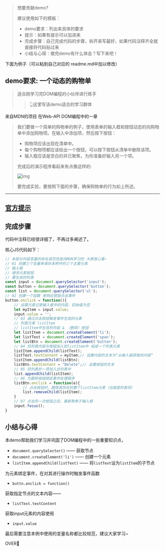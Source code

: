 > 想要贡献demo?
>
> 建议使用如下的模板：
>
> - demo要求：列出来具体的要求
> - 提示：如果有提示可以加进来
> - 完成步骤：自己完成代码的步骤，拆开来写最好，如果代码注释齐全就直接将代码贴过来
> - 小结与心得：做完demo有什么体会？写下来吧！

下面为例子（可以粘到自己对应的 readme.md中加以修改）

## demo要求: 一个动态的购物单

> 适合刚学习完DOM编程的小伙伴进行练手
>
> > 👆这里写该demo适合的学习群体

来自MDN的项目 在Web-API DOM编程中的一章

>  我们要做一个简单的购物单的例子，使用表单的输入框和按钮动态的向购物单中添加购物项。在输入中添加项，然后按下按钮：
>
> - 购物项应该出现在清单中。
> - 每个购物项都应该给出一个按钮，可以按下按钮从清单中删除该项。
> - 输入框应该是空白的并已聚焦，为你准备好输入另一个项。
>
> 完成后的演示程序看起来有点像这样的:
>
> ![img](https://mdn.mozillademos.org/files/14563/shopping-list.png)
>
> 要完成实验，要按照下面的步骤，确保购物单的行为如上所述。



<hr>



## [官方提示](https://developer.mozilla.org/zh-CN/docs/Learn/JavaScript/Client-side_web_APIs/Manipulating_documents#%E4%B8%BB%E5%8A%A8%E5%AD%A6%E4%B9%A0_%E4%B8%80%E4%B8%AA%E5%8A%A8%E6%80%81%E7%9A%84%E8%B4%AD%E7%89%A9%E5%8D%95)



## 完成步骤

代码中注释已经很详细了，不再过多阐述了。

核心JS代码如下：

```js
// 本部分内容变量的命名规范性是向MDN学习的 大家放心看~
// 01 创建三个变量来保存本例中的三个主要元素
// 输入框
// 增添元素按钮
// 要生成的列表
const input = document.querySelector('input');
const button = document.querySelector('button');
const list = document.querySelector('ul');
// 02 创建一个函数 来响应按钮点击事件
button.onclick = function(){
    // 设置元素记录输入框中的内容，初始值为空
    let myItem = input.value;
    input.value = '';
    // 03 通过点击按钮触发事件生成的元素
    // 列表元素 listItem
    // listItem中包含的内容 & （删除）按钮
    let listItem = document.createElement('li');
    let listText = document.createElement('span');
    let listBtn = document.createElement('button');
    // 04 将列表内容与按钮加入到listItem中 组成一个列表元素
    listItem.appendChild(listText);
    listText.textContent = myItem;// 设置内容的文本为“从输入框获取的内容”
    listItem.appendChild(listBtn);
    listBtn.textContent = "Delete";// 设置按钮的文本
    // 05 将列表的一项加入总列表中
    list.appendChild(listItem);
    // 06 为删除按钮绑定事件处理程序
    listBtn.onclick = function(e){
        // 点击按钮时，删除其所在的整个listItem元素（也就是列表项）
        list.removeChild(listItem);
    }
    // 07 点击完一次按钮之后，重新聚焦于输入框
    input.focus();
}
```

## 小结与心得

本demo帮助我们学习并巩固了DOM编程中的一些重要知识点，

- `document.querySelector()` —— 获取节点
- `document.createElement('li')` —— 创建一个元素
- `listItem.appendChild(listText)` —— 将`listText`设为`listItem`的子节点

为元素绑定事件，在对其进行操作时触发事件函数

- `buttn.onclick = function()`

获取指定节点的文本内容——

- `listText.textContent`

获取input元素的内容使用

- `input.value`

最后需要注意本例中使用的变量名称都比较规范，建议大家学习~



OVER🎉